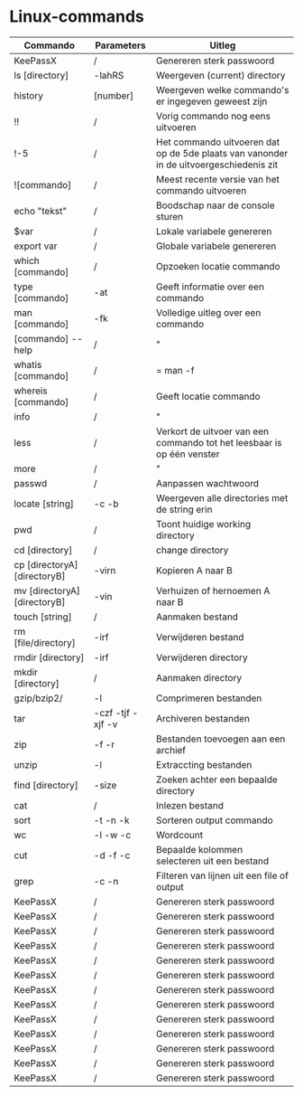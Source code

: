 # Linux-commands
|Commando|Parameters|Uitleg|
|--------|----------|-----------------------------------------------------------------|
|KeePassX|/|Genereren sterk passwoord|
|ls [directory]|-lahRS |Weergeven (current) directory |
|history|[number]|Weergeven welke commando's er ingegeven geweest zijn|
|!!|/|Vorig commando nog eens uitvoeren|
|!-5|/|Het commando uitvoeren dat op de 5de plaats van vanonder in de uitvoergeschiedenis zit|
|![commando]|/|Meest recente versie van het commando uitvoeren|
|echo "tekst"|/|Boodschap naar de console sturen|
|$var|/|Lokale variabele genereren|
|export var|/|Globale variabele genereren|
|which [commando]|/|Opzoeken locatie commando|
|type [commando]|-at|Geeft informatie over een commando|
|man [commando]|-fk|Volledige uitleg over een commando|
|[commando] --help|/| " |
|whatis [commando]|/| = man -f|
|whereis [commando]|/|Geeft locatie commando|
|info|/| " |
|less|/|Verkort de uitvoer van een commando tot het leesbaar is op één venster|
|more|/| " |
|passwd|/|Aanpassen wachtwoord|
|locate [string]|-c -b|Weergeven alle directories met de string erin|
|pwd|/|Toont huidige working directory|
|cd [directory]|/|change directory|
|cp [directoryA] [directoryB]|-virn|Kopieren A naar B|
|mv [directoryA] [directoryB]|-vin|Verhuizen of hernoemen A naar B|
|touch [string]|/|Aanmaken bestand|
|rm [file/directory]|-irf|Verwijderen bestand|
|rmdir [directory]|-irf|Verwijderen directory|
|mkdir [directory]|/|Aanmaken directory|
|gzip/bzip2/|-l|Comprimeren bestanden|
|tar|-czf -tjf -xjf -v|Archiveren bestanden|
|zip|-f -r|Bestanden toevoegen aan een archief|
|unzip|-l|Extraccting bestanden|
|find [directory]|-size|Zoeken achter een bepaalde directory|
|cat|/|Inlezen bestand|
|sort|-t -n -k|Sorteren output commando|
|wc|-l -w -c|Wordcount|
|cut|-d -f -c|Bepaalde kolommen selecteren uit een bestand|
|grep|-c -n |Filteren van lijnen uit een file of output|
|KeePassX|/|Genereren sterk passwoord|
|KeePassX|/|Genereren sterk passwoord|
|KeePassX|/|Genereren sterk passwoord|
|KeePassX|/|Genereren sterk passwoord|
|KeePassX|/|Genereren sterk passwoord|
|KeePassX|/|Genereren sterk passwoord|
|KeePassX|/|Genereren sterk passwoord|
|KeePassX|/|Genereren sterk passwoord|
|KeePassX|/|Genereren sterk passwoord|
|KeePassX|/|Genereren sterk passwoord|
|KeePassX|/|Genereren sterk passwoord|
|KeePassX|/|Genereren sterk passwoord|
|KeePassX|/|Genereren sterk passwoord|
